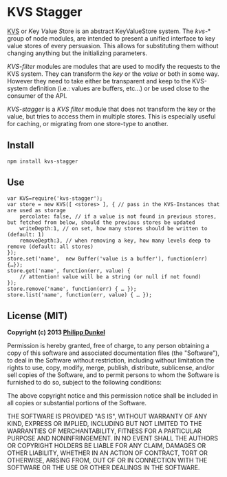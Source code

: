 # KVS Stagger
[KVS](http://npmjs.org/package/kvs) or   *K*ey *V*alue *S*tore is an abstract KeyValueStore system. The *kvs-** group of node modules, are intended to present a unified interface to key value stores of every persuasion. This allows for substituting them without changing anything but the initializing parameters.

*KVS-filter* modules are modules that are used to modify the requests to the KVS system. They can transform the *key* or the *value* or both in some way. However they need to take either be transparent and keep to the KVS-system definition (i.e.: values are buffers, etc...) or be used close to the consumer of the API.

*KVS-stagger* is a *KVS filter* module that does not transform the key or the value, but tries to access them in multiple stores. This is especially useful for caching, or migrating from one store-type to another.

## Install
    npm install kvs-stagger
    
## Use
    var KVS=require('kvs-stagger');
    var store = new KVS([ <stores> ], { // pass in the KVS-Instances that are used as storage
    	percolate: false, // if a value is not found in previous stores, but fetched from below, should the previous stores be updated
    	writeDepth:1, // on set, how many stores should be written to (default: 1)
    	removeDepth:3, // when removing a key, how many levels deep to remove (default: all stores) 
    }); 
    store.set('name',  new Buffer('value is a buffer'), function(err) {…});
    store.get('name', function(err, value) {
    	// attention! value will be a string (or null if not found)
    });
    store.remove('name', function(err) { … });
    store.list('name', function(err, value) { … });

## License (MIT)
**Copyright (c) 2013 [Philipp Dunkel](mailto:pip@pipobscure.com)**

Permission is hereby granted, free of charge, to any person obtaining a copy of
this software and associated documentation files (the "Software"), to deal in
the Software without restriction, including without limitation the rights to
use, copy, modify, merge, publish, distribute, sublicense, and/or sell copies of
the Software, and to permit persons to whom the Software is furnished to do so,
subject to the following conditions:

The above copyright notice and this permission notice shall be included in all
copies or substantial portions of the Software.

THE SOFTWARE IS PROVIDED "AS IS", WITHOUT WARRANTY OF ANY KIND, EXPRESS OR
IMPLIED, INCLUDING BUT NOT LIMITED TO THE WARRANTIES OF MERCHANTABILITY, FITNESS
FOR A PARTICULAR PURPOSE AND NONINFRINGEMENT. IN NO EVENT SHALL THE AUTHORS OR
COPYRIGHT HOLDERS BE LIABLE FOR ANY CLAIM, DAMAGES OR OTHER LIABILITY, WHETHER
IN AN ACTION OF CONTRACT, TORT OR OTHERWISE, ARISING FROM, OUT OF OR IN
CONNECTION WITH THE SOFTWARE OR THE USE OR OTHER DEALINGS IN THE SOFTWARE.
